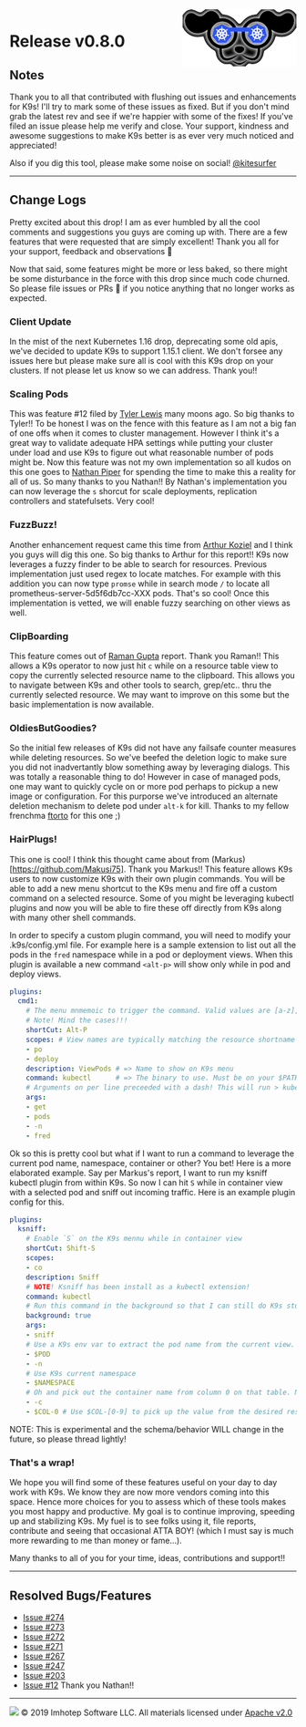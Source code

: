 <img src="https://raw.githubusercontent.com/derailed/k9s/master/assets/k9s_small.png" align="right" width="200" height="auto"/>

# Release v0.8.0

## Notes

Thank you to all that contributed with flushing out issues and enhancements for K9s! I'll try to mark some of these issues as fixed. But if you don't mind grab the latest rev and see if we're happier with some of the fixes! If you've filed an issue please help me verify and close. Your support, kindness and awesome suggestions to make K9s better is as ever very much noticed and appreciated!

Also if you dig this tool, please make some noise on social! [@kitesurfer](https://twitter.com/kitesurfer)

---

## Change Logs

Pretty excited about this drop! I am as ever humbled by all the cool comments and suggestions you guys are coming up with.
There are a few features that were requested that are simply excellent! Thank you all for your support, feedback and observations 👏

Now that said, some features might be more or less baked, so there might be some disturbance in the force with this drop since much code churned. So please file issues or PRs 🥰 if you notice anything that no longer works as expected.

### Client Update

In the mist of the next Kubernetes 1.16 drop, deprecating some old apis, we've decided to update K9s to support 1.15.1 client. We don't forsee any issues here but please make sure all is cool with this K9s drop on your clusters. If not please let us know so we can address. Thank you!!

### Scaling Pods

This was feature #12 filed by [Tyler Lewis](https://github.com/alairock) many moons ago. So big thanks to Tyler!! To be honest I was on the fence with this feature as I am not a big fan of one offs when it comes to cluster management. However I think it's a great way to validate adequate HPA settings while putting your cluster under load and use K9s to figure out what reasonable number of pods might be. Now this feature was not my own implementation so all kudos on this one goes to [Nathan Piper](https://github.com/nathanpiper) for spending the time to make this a reality for all of us. So many thanks to you Nathan!!
By Nathan's implementation you can now leverage the `s` shorcut for scale deployments, replication controllers and statefulsets. Very cool!

### FuzzBuzz!

Another enhancement request came this time from [Arthur Koziel](https://github.com/arthurk) and I think you guys will dig this one. So big thanks to Arthur for this report!! K9s now leverages a fuzzy finder to be able to search for resources. Previous implementation just used regex to locate matches. For example with this addition you can now type `promse` while in search mode `/` to locate all prometheus-server-5d5f6db7cc-XXX pods. That's so cool! Once this implementation is vetted, we will enable fuzzy searching on other views as well.

### ClipBoarding

This feature comes out of [Raman Gupta](https://github.com/rocketraman) report. Thank you Raman!! This allows a K9s operator to now just hit `c` while on a resource table view to copy the currently selected resource name to the clipboard. This allows you to navigate between K9s and other tools to search, grep/etc.. thru the currently selected resource. We may want to improve on this some but the basic implementation is now available.

### OldiesButGoodies?

So the initial few releases of K9s did not have any failsafe counter measures while deleting resources. So we've beefed the deletion logic to make sure you did not inadvertantly blow something away by leveraging
dialogs. This was totally a reasonable thing to do! However in case of managed pods, one may want to quickly cycle on or more pod perhaps to pickup a new image or configuration. For this purporse we've introduced an alternate deletion mechanism to delete pod under `alt-k` for kill. Thanks to my fellow frenchma [ftorto](https://github.com/ftorto) for this one ;)

### HairPlugs!

This one is cool! I think this thought came about from (Markus)[https://github.com/Makusi75]. Thank you Markus!! This feature allows K9s users to now customize K9s with their own plugin commands. You will be able to add a new menu shortcut to the K9s menu and fire off a custom command on a selected resource. Some of you might be leveraging kubectl plugins and now you will be able to fire these off directly from K9s along with many other shell commands.

In order to specify a custom plugin command, you will need to modify your .k9s/config.yml file. For example here is a sample extension to list out all the pods in the `fred` namespace while in a pod or deployment views. When this plugin is available a new command `<alt-p>` will show only while in pod and deploy views.

```yaml
plugins:
  cmd1:
    # The menu mnmemoic to trigger the command. Valid values are [a-z], Shift-[A-Z], Crtl-[A-Z] or Alt-[A-Z]
    # Note! Mind the cases!!!
    shortCut: Alt-P
    scopes: # View names are typically matching the resource shortname ie po for pod, deploy for deployment, svc for service etc... If no shortname is available use the resource name.
    - po
    - deploy
    description: ViewPods # => Name to show on K9s menu
    command: kubectl      # => The binary to use. Must be on your $PATH.
    # Arguments on per line preceeded with a dash! This will run > kubectl get pods -n fred
    args:
    - get
    - pods
    - -n
    - fred
```

Ok so this is pretty cool but what if I want to run a command to leverage the current pod name, namespace, container or other? You bet! Here is a more elaborated example. Say per Markus's report, I want to run my ksniff kubectl plugin from within K9s. So now I can hit `S` while in container view with a selected pod and sniff out incoming traffic. Here is an example plugin config for this.

```yaml
plugins:
  ksniff:
    # Enable `S` on the K9s mennu while in container view
    shortCut: Shift-S
    scopes:
    - co
    description: Sniff
    # NOTE! Ksniff has been install as a kubectl extension!
    command: kubectl
    # Run this command in the background so that I can still do K9s stuff...
    background: true
    args:
    - sniff
    # Use a K9s env var to extract the pod name from the current view.
    - $POD
    - -n
    # Use K9s current namespace
    - $NAMESPACE
    # Oh and pick out the container name from column 0 on that table. Noace!!
    - -c
    - $COL-0 # Use $COL-[0-9] to pick up the value from the desired resource table column.
```

NOTE: This is experimental and the schema/behavior WILL change in the future, so please thread lightly!

### That's a wrap!

We hope you will find some of these features useful on your day to day work with K9s. We know they are now more vendors coming into this space. Hence more choices for you to assess which of these tools makes you most happy and productive. My goal is to continue improving, speeding up and stabilizing K9s. My fuel is to see folks using it, file reports, contribute and seeing that occasional ATTA BOY! (which I must say is much more rewarding to me than money or fame...).

Many thanks to all of you for your time, ideas, contributions and support!!

---

## Resolved Bugs/Features

+ [Issue #274](https://github.com/derailed/k9s/issues/274)
+ [Issue #273](https://github.com/derailed/k9s/issues/273)
+ [Issue #272](https://github.com/derailed/k9s/issues/272)
+ [Issue #271](https://github.com/derailed/k9s/issues/271)
+ [Issue #267](https://github.com/derailed/k9s/issues/267)
+ [Issue #247](https://github.com/derailed/k9s/issues/247)
+ [Issue #203](https://github.com/derailed/k9s/issues/203)
+ [Issue #12](https://github.com/derailed/k9s/issues/12) Thank you Nathan!!

---

<img src="https://raw.githubusercontent.com/derailed/k9s/master/assets/imhotep_logo.png" width="32" height="auto"/> © 2019 Imhotep Software LLC. All materials licensed under [Apache v2.0](http://www.apache.org/licenses/LICENSE-2.0)
